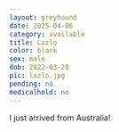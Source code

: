 ```yaml
---
layout: greyhound
date: 2025-04-06
category: available
title: Lazlo
color: black
sex: male
dob: 2022-03-28
pic: lazlo.jpg
pending: no
medicalhold: no
---
```

I just arrived from Australia!
